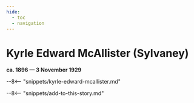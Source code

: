 ```yaml
---
hide:
  - toc
  - navigation 
---
```


# Kyrle Edward McAllister (Sylvaney) 

**ca. 1896 — 3 November 1929**

--8<-- "snippets/kyrle-edward-mcallister.md"

--8<-- "snippets/add-to-this-story.md"